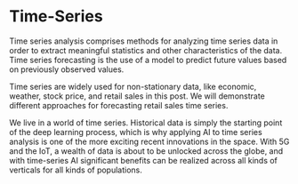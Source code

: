 # Time-Series
Time series analysis comprises methods for analyzing time series data in order to extract meaningful statistics and other characteristics of the data. Time series forecasting is the use of a model to predict future values based on previously observed values.

Time series are widely used for non-stationary data, like economic, weather, stock price, and retail sales in this post. We will demonstrate different approaches for forecasting retail sales time series.

We live in a world of time series. Historical data is simply the starting point of the deep learning process, which is why applying AI to time series analysis is one of the more exciting recent innovations in the space. With 5G and the IoT, a wealth of data is about to be unlocked across the globe, and with time-series AI significant benefits can be realized across all kinds of verticals for all kinds of populations.
